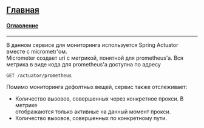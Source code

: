 ## [Главная](../README.md)
#### [Оглавление](./main.md)
***
В данном сервисе для мониторинга используется Spring Actuator вместе с micrometr'ом.  
Micrometer создает uri с метрикой, понятной для prometheus'a.
Вся метрика в виде кода для prometheus'a доступна по адресу
``` http request
GET /actuator/prometheus
```
Помимо мониторинга дефолтных вещей, сервис также отслеживает:
- Количество вызовов, совершенных через конкретное прокси. В метрике  
отображаются только активные на данный момент прокси.
- Количество вызовов, совершенных по конкретному пути.
######


    

